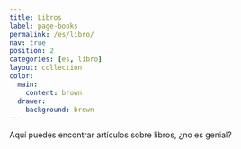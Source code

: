 ```yaml
---
title: Libros
label: page-books
permalink: /es/libro/
nav: true
position: 2
categories: [es, libro]
layout: collection
color:
  main:
    content: brown
  drawer:
    background: brown
---
```


Aquí puedes encontrar artículos sobre libros, ¿no es genial?
